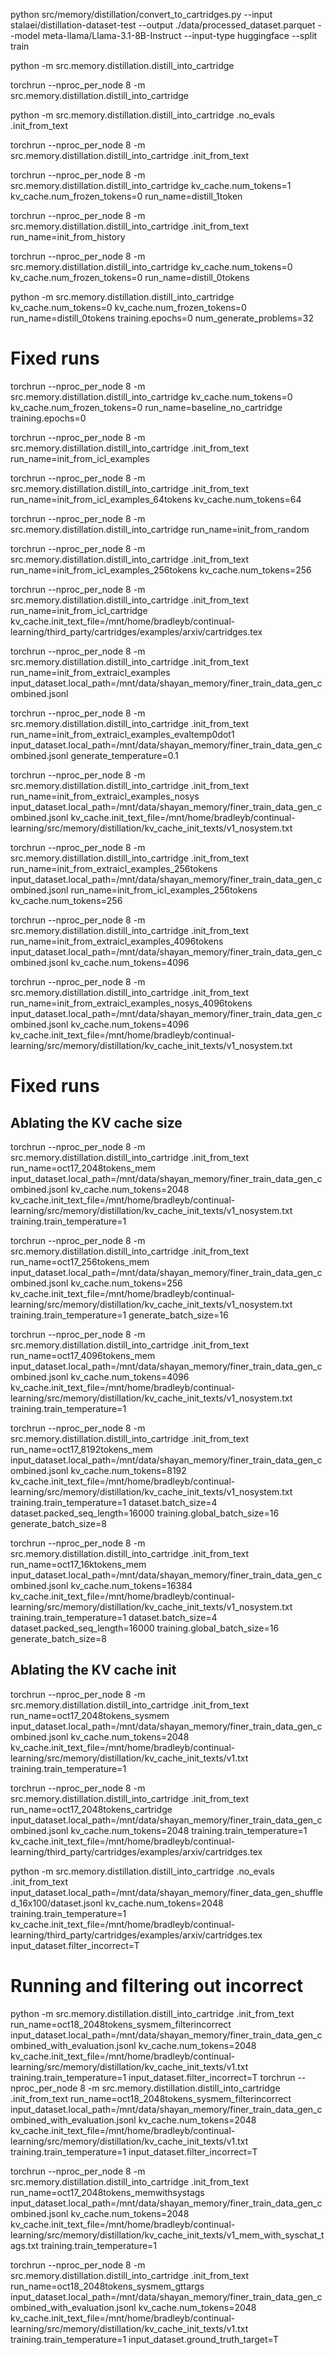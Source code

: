 python src/memory/distillation/convert_to_cartridges.py --input stalaei/distillation-dataset-test --output ./data/processed_dataset.parquet --model meta-llama/Llama-3.1-8B-Instruct --input-type huggingface --split train

python -m src.memory.distillation.distill_into_cartridge

torchrun --nproc_per_node 8 -m src.memory.distillation.distill_into_cartridge


python -m src.memory.distillation.distill_into_cartridge .no_evals .init_from_text

torchrun --nproc_per_node 8 -m src.memory.distillation.distill_into_cartridge .init_from_text

torchrun --nproc_per_node 8 -m src.memory.distillation.distill_into_cartridge kv_cache.num_tokens=1 kv_cache.num_frozen_tokens=0 run_name=distill_1token


torchrun --nproc_per_node 8 -m src.memory.distillation.distill_into_cartridge .init_from_text run_name=init_from_history


torchrun --nproc_per_node 8 -m src.memory.distillation.distill_into_cartridge kv_cache.num_tokens=0 kv_cache.num_frozen_tokens=0 run_name=distill_0tokens


python -m src.memory.distillation.distill_into_cartridge kv_cache.num_tokens=0 kv_cache.num_frozen_tokens=0 run_name=distill_0tokens training.epochs=0 num_generate_problems=32


# Fixed runs

torchrun --nproc_per_node 8 -m src.memory.distillation.distill_into_cartridge kv_cache.num_tokens=0 kv_cache.num_frozen_tokens=0 run_name=baseline_no_cartridge training.epochs=0


torchrun --nproc_per_node 8 -m src.memory.distillation.distill_into_cartridge .init_from_text run_name=init_from_icl_examples

torchrun --nproc_per_node 8 -m src.memory.distillation.distill_into_cartridge .init_from_text run_name=init_from_icl_examples_64tokens kv_cache.num_tokens=64 

torchrun --nproc_per_node 8 -m src.memory.distillation.distill_into_cartridge run_name=init_from_random

torchrun --nproc_per_node 8 -m src.memory.distillation.distill_into_cartridge .init_from_text run_name=init_from_icl_examples_256tokens kv_cache.num_tokens=256

torchrun --nproc_per_node 8 -m src.memory.distillation.distill_into_cartridge .init_from_text run_name=init_from_icl_cartridge kv_cache.init_text_file=/mnt/home/bradleyb/continual-learning/third_party/cartridges/examples/arxiv/cartridges.tex

torchrun --nproc_per_node 8 -m src.memory.distillation.distill_into_cartridge .init_from_text run_name=init_from_extraicl_examples input_dataset.local_path=/mnt/data/shayan_memory/finer_train_data_gen_combined.jsonl

torchrun --nproc_per_node 8 -m src.memory.distillation.distill_into_cartridge .init_from_text run_name=init_from_extraicl_examples_evaltemp0dot1 input_dataset.local_path=/mnt/data/shayan_memory/finer_train_data_gen_combined.jsonl generate_temperature=0.1

torchrun --nproc_per_node 8 -m src.memory.distillation.distill_into_cartridge .init_from_text run_name=init_from_extraicl_examples_nosys input_dataset.local_path=/mnt/data/shayan_memory/finer_train_data_gen_combined.jsonl kv_cache.init_text_file=/mnt/home/bradleyb/continual-learning/src/memory/distillation/kv_cache_init_texts/v1_nosystem.txt


torchrun --nproc_per_node 8 -m src.memory.distillation.distill_into_cartridge .init_from_text run_name=init_from_extraicl_examples_256tokens input_dataset.local_path=/mnt/data/shayan_memory/finer_train_data_gen_combined.jsonl run_name=init_from_icl_examples_256tokens kv_cache.num_tokens=256

torchrun --nproc_per_node 8 -m src.memory.distillation.distill_into_cartridge .init_from_text run_name=init_from_extraicl_examples_4096tokens input_dataset.local_path=/mnt/data/shayan_memory/finer_train_data_gen_combined.jsonl kv_cache.num_tokens=4096

torchrun --nproc_per_node 8 -m src.memory.distillation.distill_into_cartridge .init_from_text run_name=init_from_extraicl_examples_nosys_4096tokens input_dataset.local_path=/mnt/data/shayan_memory/finer_train_data_gen_combined.jsonl kv_cache.num_tokens=4096 kv_cache.init_text_file=/mnt/home/bradleyb/continual-learning/src/memory/distillation/kv_cache_init_texts/v1_nosystem.txt

# Fixed runs

## Ablating the KV cache size

torchrun --nproc_per_node 8 -m src.memory.distillation.distill_into_cartridge .init_from_text run_name=oct17_2048tokens_mem input_dataset.local_path=/mnt/data/shayan_memory/finer_train_data_gen_combined.jsonl kv_cache.num_tokens=2048 kv_cache.init_text_file=/mnt/home/bradleyb/continual-learning/src/memory/distillation/kv_cache_init_texts/v1_nosystem.txt training.train_temperature=1

torchrun --nproc_per_node 8 -m src.memory.distillation.distill_into_cartridge .init_from_text run_name=oct17_256tokens_mem input_dataset.local_path=/mnt/data/shayan_memory/finer_train_data_gen_combined.jsonl kv_cache.num_tokens=256 kv_cache.init_text_file=/mnt/home/bradleyb/continual-learning/src/memory/distillation/kv_cache_init_texts/v1_nosystem.txt training.train_temperature=1 generate_batch_size=16

torchrun --nproc_per_node 8 -m src.memory.distillation.distill_into_cartridge .init_from_text run_name=oct17_4096tokens_mem input_dataset.local_path=/mnt/data/shayan_memory/finer_train_data_gen_combined.jsonl kv_cache.num_tokens=4096 kv_cache.init_text_file=/mnt/home/bradleyb/continual-learning/src/memory/distillation/kv_cache_init_texts/v1_nosystem.txt training.train_temperature=1

torchrun --nproc_per_node 8 -m src.memory.distillation.distill_into_cartridge .init_from_text run_name=oct17_8192tokens_mem input_dataset.local_path=/mnt/data/shayan_memory/finer_train_data_gen_combined.jsonl kv_cache.num_tokens=8192 kv_cache.init_text_file=/mnt/home/bradleyb/continual-learning/src/memory/distillation/kv_cache_init_texts/v1_nosystem.txt training.train_temperature=1 dataset.batch_size=4 dataset.packed_seq_length=16000 training.global_batch_size=16 generate_batch_size=8

torchrun --nproc_per_node 8 -m src.memory.distillation.distill_into_cartridge .init_from_text run_name=oct17_16ktokens_mem input_dataset.local_path=/mnt/data/shayan_memory/finer_train_data_gen_combined.jsonl kv_cache.num_tokens=16384 kv_cache.init_text_file=/mnt/home/bradleyb/continual-learning/src/memory/distillation/kv_cache_init_texts/v1_nosystem.txt training.train_temperature=1 dataset.batch_size=4 dataset.packed_seq_length=16000 training.global_batch_size=16 generate_batch_size=8


## Ablating the KV cache init

torchrun --nproc_per_node 8 -m src.memory.distillation.distill_into_cartridge .init_from_text run_name=oct17_2048tokens_sysmem input_dataset.local_path=/mnt/data/shayan_memory/finer_train_data_gen_combined.jsonl kv_cache.num_tokens=2048 kv_cache.init_text_file=/mnt/home/bradleyb/continual-learning/src/memory/distillation/kv_cache_init_texts/v1.txt training.train_temperature=1

torchrun --nproc_per_node 8 -m src.memory.distillation.distill_into_cartridge .init_from_text run_name=oct17_2048tokens_cartridge input_dataset.local_path=/mnt/data/shayan_memory/finer_train_data_gen_combined.jsonl kv_cache.num_tokens=2048 training.train_temperature=1 kv_cache.init_text_file=/mnt/home/bradleyb/continual-learning/third_party/cartridges/examples/arxiv/cartridges.tex


python -m src.memory.distillation.distill_into_cartridge .no_evals .init_from_text input_dataset.local_path=/mnt/data/shayan_memory/finer_data_gen_shuffled_16x100/dataset.jsonl kv_cache.num_tokens=2048 training.train_temperature=1 kv_cache.init_text_file=/mnt/home/bradleyb/continual-learning/third_party/cartridges/examples/arxiv/cartridges.tex input_dataset.filter_incorrect=T


# Running and filtering out incorrect

python -m src.memory.distillation.distill_into_cartridge .init_from_text run_name=oct18_2048tokens_sysmem_filterincorrect input_dataset.local_path=/mnt/data/shayan_memory/finer_train_data_gen_combined_with_evaluation.jsonl kv_cache.num_tokens=2048 kv_cache.init_text_file=/mnt/home/bradleyb/continual-learning/src/memory/distillation/kv_cache_init_texts/v1.txt training.train_temperature=1 input_dataset.filter_incorrect=T
torchrun --nproc_per_node 8 -m src.memory.distillation.distill_into_cartridge .init_from_text run_name=oct18_2048tokens_sysmem_filterincorrect input_dataset.local_path=/mnt/data/shayan_memory/finer_train_data_gen_combined_with_evaluation.jsonl kv_cache.num_tokens=2048 kv_cache.init_text_file=/mnt/home/bradleyb/continual-learning/src/memory/distillation/kv_cache_init_texts/v1.txt training.train_temperature=1 input_dataset.filter_incorrect=T

torchrun --nproc_per_node 8 -m src.memory.distillation.distill_into_cartridge .init_from_text run_name=oct17_2048tokens_memwithsystags input_dataset.local_path=/mnt/data/shayan_memory/finer_train_data_gen_combined.jsonl kv_cache.num_tokens=2048 kv_cache.init_text_file=/mnt/home/bradleyb/continual-learning/src/memory/distillation/kv_cache_init_texts/v1_mem_with_syschat_tags.txt training.train_temperature=1

torchrun --nproc_per_node 8 -m src.memory.distillation.distill_into_cartridge .init_from_text run_name=oct18_2048tokens_sysmem_gttargs input_dataset.local_path=/mnt/data/shayan_memory/finer_train_data_gen_combined_with_evaluation.jsonl kv_cache.num_tokens=2048 kv_cache.init_text_file=/mnt/home/bradleyb/continual-learning/src/memory/distillation/kv_cache_init_texts/v1.txt training.train_temperature=1 input_dataset.ground_truth_target=T
